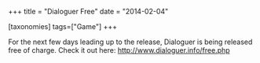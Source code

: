 +++
title = "Dialoguer Free"
date = "2014-02-04"

[taxonomies]
tags=["Game"]
+++

For the next few days leading up to the release, Dialoguer is being released free of charge. Check it out here: <http://www.dialoguer.info/free.php>
